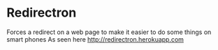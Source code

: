 Redirectron
===========

Forces a redirect on a web page to make it easier to do some things on smart phones
As seen here http://redirectron.herokuapp.com